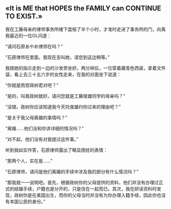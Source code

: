 ## «It is ME that HOPES the FAMILY can CONTINUE TO EXIST.»

我在工藤母亲的律师事务所楼下盘桓了半个小时，才准时走进了事务所的门，向离我最近的一位OL问道：

“请问石原あやめ律师在吗？”

“石原律师在里面。我现在去叫她，请您到这边稍等。”

我按她的指示走到一边的沙发旁坐好。两分钟后，一位穿着藏青色西装，拿着文件袋，看上去三十五六岁的女性走来，在我的对面坐下说道：

“你就是雨宫政树君对吧？”

“是的，叫我政树就好。请问您就是工藤俊雄同学的母亲吗？”

“没错。政树你应该知道我今天托俊雄约你过来的理由吧？”

“是关于我父母离婚的事情吗？”

“离婚……他们没和你讲详细的情况吗？”

“对不起，他们没有对我提过这件事。”

听到我如实作答，石原律师露出了略显困扰的表情：

“那两个人，实在是……”

“石原律师，请问是他们离婚的手续中涉及我的部分有什么情况吗？”

“那我就一一说明吧。首先，根据政树你的父母提供的资料，他们并没有办理过正式的结婚手续，户籍也是分开的，只是住在一起而已。其次，我在研读资料时发现，政树你是在美国出生，而你的父母当时并没有为你办理入籍手续，因此你也没有本国公民的身份。”

